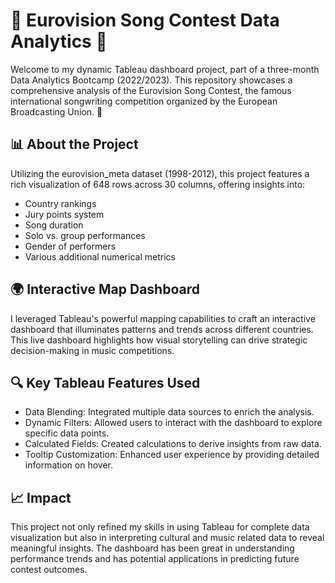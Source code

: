 # 🌟 Eurovision Song Contest Data Analytics 🎤
Welcome to my dynamic Tableau dashboard project, part of a three-month Data Analytics Bootcamp (2022/2023). This repository showcases a comprehensive analysis of the Eurovision Song Contest, the famous international songwriting competition organized by the European Broadcasting Union. 🎵

## 📊 About the Project
Utilizing the eurovision_meta dataset (1998-2012), this project features a rich visualization of 648 rows across 30 columns, offering insights into:

- Country rankings 
- Jury points system
- Song duration 
- Solo vs. group performances
- Gender of performers
- Various additional numerical metrics

## 🌍 Interactive Map Dashboard
I leveraged Tableau's powerful mapping capabilities to craft an interactive dashboard that illuminates patterns and trends across different countries. This live dashboard highlights how visual storytelling can drive strategic decision-making in music competitions.

## 🔍 Key Tableau Features Used
- Data Blending: Integrated multiple data sources to enrich the analysis.
- Dynamic Filters: Allowed users to interact with the dashboard to explore specific data points.
- Calculated Fields: Created calculations to derive insights from raw data.
- Tooltip Customization: Enhanced user experience by providing detailed information on hover.

## 📈 Impact
This project not only refined my skills in using Tableau for complete data visualization but also in interpreting cultural and music related data to reveal meaningful insights. The dashboard has been great in understanding performance trends and has potential applications in predicting future contest outcomes.


